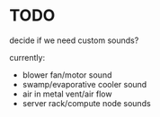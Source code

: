 # TODO

decide if we need custom sounds?

currently:
- blower fan/motor sound
- swamp/evaporative cooler sound
- air in metal vent/air flow
- server rack/compute node sounds
